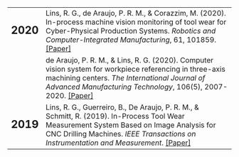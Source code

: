 <div class="profile-table">
  <table class="center">
    <!-- Início de ano -->
    <tr valign=TOP>
      <td>
        <h2>2020</h2>
      </td>
      <td>
        Lins, R. G., de Araujo, P. R. M., & Corazzim, M. (2020). In-process machine vision monitoring of tool wear for Cyber-Physical Production Systems. 
        <em>Robotics and Computer-Integrated Manufacturing</em>, 61, 101859. <a href="https://doi.org/10.1016/j.rcim.2019.101859" target="_blank">[Paper]</a>
      </td>
    </tr>
    <tr valign=TOP>
      <td>
      </td>
      <td>
        de Araujo, P. R. M., & Lins, R. G. (2020). Computer vision system for workpiece referencing in three-axis machining centers. <em>The International Journal of Advanced Manufacturing Technology</em>, 106(5), 2007-2020. <a href="https://doi.org/10.1007/s00170-019-04626-w" target="_blank">[Paper]</a>
      </td>
    </tr>
    <!-- Fim de ano -->
    <!-- Papers no mesmo ano -->
    <tr valign=TOP>
      <td>
        <h2>2019</h2>
      </td>
      <td>
        Lins, R. G., Guerreiro, B., De Araujo, P. R. M., & Schmitt, R. (2019). In-Process Tool Wear Measurement System Based on Image Analysis for CNC Drilling Machines. <em>IEEE Transactions on Instrumentation and Measurement</em>. <a href="https://doi.org/10.1109/TIM.2019.2961572" target="_blank">[Paper]</a>
      </td>
    </tr>
  </table>
</div>
